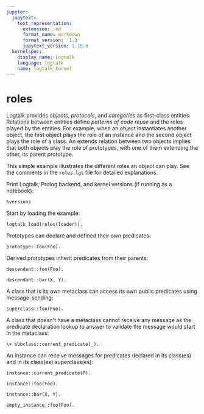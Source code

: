 ```yaml
---
jupyter:
  jupytext:
    text_representation:
      extension: .md
      format_name: markdown
      format_version: '1.3'
      jupytext_version: 1.16.6
  kernelspec:
    display_name: Logtalk
    language: logtalk
    name: logtalk_kernel
---
```


<!--
________________________________________________________________________

This file is part of Logtalk <https://logtalk.org/>  
SPDX-FileCopyrightText: 1998-2025 Paulo Moura <pmoura@logtalk.org>  
SPDX-License-Identifier: Apache-2.0

Licensed under the Apache License, Version 2.0 (the "License");
you may not use this file except in compliance with the License.
You may obtain a copy of the License at

    http://www.apache.org/licenses/LICENSE-2.0

Unless required by applicable law or agreed to in writing, software
distributed under the License is distributed on an "AS IS" BASIS,
WITHOUT WARRANTIES OR CONDITIONS OF ANY KIND, either express or implied.
See the License for the specific language governing permissions and
limitations under the License.
________________________________________________________________________
-->

# roles

Logtalk provides _objects_, _protocols_, and _categories_ as first-class
entities. Relations between entities define _patterns of code reuse_ and
the roles played by the entities. For example, when an object instantiates
another object, the first object plays the role of an instance and the
second object plays the role of a class. An extends relation between two
objects implies that both objects play the role of prototypes, with one
of them extending the other, its parent prototype.

This simple example illustrates the different roles an object can play.
See the comments in the `roles.lgt` file for detailed explanations.

Print Logtalk, Prolog backend, and kernel versions (if running as a notebook):

```logtalk
%versions
```

Start by loading the example:

```logtalk
logtalk_load(roles(loader)).
```

Prototypes can declare and defined their own predicates:

```logtalk
prototype::foo(Foo).
```

<!--
Foo = 1.
-->

Derived prototypes inherit predicates from their parents:

```logtalk
descendant::foo(Foo).
```

<!--
Foo = 2.
-->

```logtalk
descendant::bar(X, Y).
```

<!--
X = 1, Y = 2.
-->

A class that is its own metaclass can access its own public predicates
using message-sending:

```logtalk
superclass::foo(Foo).
```

<!--
Foo = 1
-->

A class that doesn't have a metaclass cannot receive any message as
the predicate declaration lookup to answer to validate the message
would start in the metaclass:

```logtalk
\+ subclass::current_predicate(_).
```

<!--
true.
-->

An instance can receive messages for predicates declared in its
class(es) and in its class(es) superclass(es):

```logtalk
instance::current_predicate(P).
```

<!--
P = bar/2 ;
P = foo/1 ;
false.
-->

```logtalk
instance::foo(Foo).
```

<!--
Foo = 2.
-->

```logtalk
instance::bar(X, Y).
```

<!--
X = 1, Y = 2.
-->

```logtalk
empty_instance::foo(Foo).
```

<!--
Foo = 1.
-->
